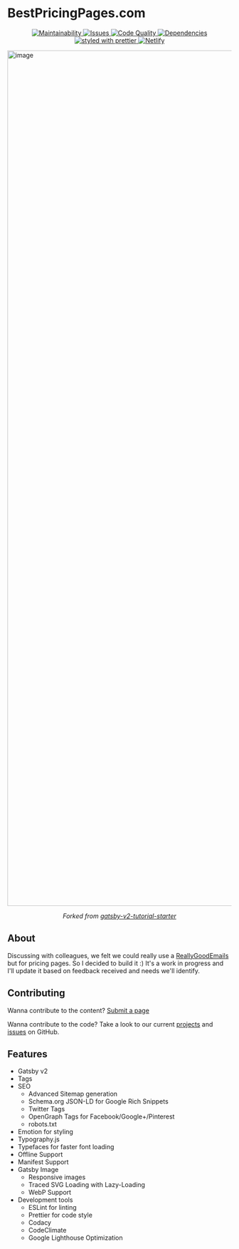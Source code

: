 # BestPricingPages.com

<p align="center">
  <a href="https://codeclimate.com/github/jpvalery/pricingpages">
    <img
      src="https://codeclimate.com/github/jpvalery/pricingpages/badges/gpa.svg"
      alt="Maintainability"
    />
  </a>
  <a href="https://codeclimate.com/github/jpvalery/pricingpages">
    <img
      src="https://codeclimate.com/github/jpvalery/pricingpages/badges/issue_count.svg"
      alt="Issues"
    />
  </a>
  <a href="https://www.codacy.com/app/jpvalery/pricingpages?utm_source=github.com&amp;utm_medium=referral&amp;utm_content=jpvalery/pricingpagesr&amp;utm_campaign=Badge_Grade">
    <img
      src="https://api.codacy.com/project/badge/Grade/c910ab2b18a24dde80cfc05b73c908aa"
      alt="Code Quality"
    />
  </a>
  <a href="https://david-dm.org/jpvalery/pricingpages">
    <img
      src="https://img.shields.io/david/justinformentin/gatsby-v2-tutorial-starter.svg"
      alt="Dependencies"
    />
  </a>
  <a href="https://github.com/prettier/prettier">
    <img
      src="https://img.shields.io/badge/styled_with-prettier-ff69b4.svg"
      alt="styled with prettier"
    />
  </a>
  <a href="https://app.netlify.com/sites/pricingpages/deploys">
    <img
      src="https://api.netlify.com/api/v1/badges/a9b958d6-b5b3-4204-8990-5cac9dd82348/deploy-status"
      alt="Netlify"
    />
  </a>

</p>

<img width="1920" alt="image" src="https://user-images.githubusercontent.com/4112343/56843560-43861f80-6870-11e9-8522-c5fad8f563fa.png">

<p align="center"><em>Forked from <a href="https://github.com/justinformentin/gatsby-v2-tutorial-starter">gatsby-v2-tutorial-starter</a></em></p>

## About

Discussing with colleagues, we felt we could really use a [ReallyGoodEmails](https://reallygoodemails.com) but for pricing pages.
So I decided to build it :) It's a work in progress and I'll update it based on feedback received and needs we'll identify.

## Contributing

Wanna contribute to the content? [Submit a page](https://jpvalery.typeform.com/to/anlh6W)

Wanna contribute to the code? Take a look to our current [projects](https://github.com/jpvalery/pricingpages/projects) and [issues](https://github.com/jpvalery/pricingpages/issues) on GitHub.

## Features

- Gatsby v2
- Tags
- SEO
  - Advanced Sitemap generation
  - Schema.org JSON-LD for Google Rich Snippets
  - Twitter Tags
  - OpenGraph Tags for Facebook/Google+/Pinterest
  - robots.txt
- Emotion for styling
- Typography.js
- Typefaces for faster font loading
- Offline Support
- Manifest Support
- Gatsby Image
  - Responsive images
  - Traced SVG Loading with Lazy-Loading
  - WebP Support
- Development tools
  - ESLint for linting
  - Prettier for code style
  - Codacy
  - CodeClimate
  - Google Lighthouse Optimization
